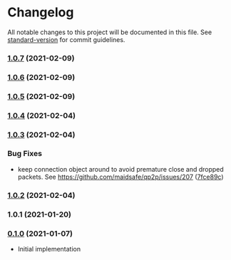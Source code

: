 # Changelog

All notable changes to this project will be documented in this file. See [standard-version](https://github.com/conventional-changelog/standard-version) for commit guidelines.

### [1.0.7](https://github.com/maidsafe/brb_node_qp2p/compare/v1.0.6...v1.0.7) (2021-02-09)

### [1.0.6](https://github.com/maidsafe/brb_node_qp2p/compare/v1.0.5...v1.0.6) (2021-02-09)

### [1.0.5](https://github.com/maidsafe/brb_node_qp2p/compare/v1.0.4...v1.0.5) (2021-02-09)

### [1.0.4](https://github.com/maidsafe/brb_node_qp2p/compare/v1.0.3...v1.0.4) (2021-02-04)

### [1.0.3](https://github.com/maidsafe/brb_node_qp2p/compare/v1.0.2...v1.0.3) (2021-02-04)


### Bug Fixes

* keep connection object around to avoid premature close and dropped packets.  See https://github.com/maidsafe/qp2p/issues/207 ([7fce89c](https://github.com/maidsafe/brb_node_qp2p/commit/7fce89cf3dd5ef2305370f8f916bf0caa5abd33a))

### [1.0.2](https://github.com/maidsafe/brb_node_qp2p/compare/v1.0.1...v1.0.2) (2021-02-04)

### 1.0.1 (2021-01-20)

### [0.1.0](https://github.com/maidsafe/sn_launch_tool/compare/v0.1.0...v0.1.0) (2021-01-07)
* Initial implementation
